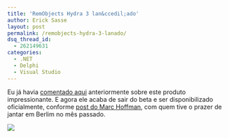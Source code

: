 ```yaml
---
title: 'RemObjects Hydra 3 lan&ccedil;ado'
author: Erick Sasse
layout: post
permalink: /remobjects-hydra-3-lanado/
dsq_thread_id:
  - 262149631
categories:
  - .NET
  - Delphi
  - Visual Studio
---
```

Eu já havia [comentado aqui][1] anteriormente sobre este produto impressionante. E agora ele acaba de sair do beta e ser disponibilizado oficialmente, conforme [post do Marc Hoffman][2], com quem tive o prazer de jantar em Berlim no mês passado.

![][3]

 [1]: http://www.ericksasse.com.br/?p=527
 [2]: http://blogs.remobjects.com/blogs/mh?p=125&more=1&c=1&tb=1&pb=1
 [3]: http://static.flickr.com/116/308610572_921927b2dc_m.jpg